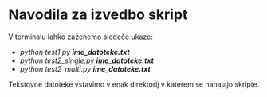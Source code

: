 # Navodila za izvedbo skript

V terminalu lahko zaženemo sledeče ukaze:

- *python test1.py **ime_datoteke.txt***
- *python test2_single.py **ime_datoteke.txt***
- *python test2_multi.py **ime_datoteke.txt***

Tekstovne datoteke vstavimo v enak direktorij v katerem se nahajajo skripte.